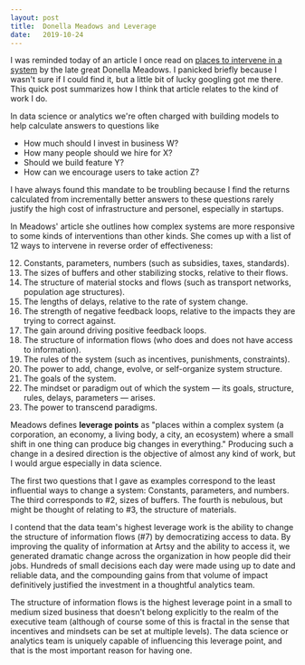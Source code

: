 ```yaml
---
layout: post
title:  Donella Meadows and Leverage
date:   2019-10-24
---
```


I was reminded today of an article I once read on [places to intervene in a system](http://donellameadows.org/archives/leverage-points-places-to-intervene-in-a-system/) by the late great Donella Meadows. I panicked briefly because I wasn't sure if I could find it, but a little bit of lucky googling got me there. This quick post summarizes how I think that article relates to the kind of work I do.

In data science or analytics we're often charged with building models to help calculate answers to questions like

- How much should I invest in business W?
- How many people should we hire for X?
- Should we build feature Y?
- How can we encourage users to take action Z?

I have always found this mandate to be troubling because I find the returns calculated from incrementally better answers to these questions rarely justify the high cost of infrastructure and personel, especially in startups.

In Meadows' article she outlines how complex systems are more responsive to some kinds of interventions than other kinds. She comes up with a list of 12 ways to intervene in reverse order of effectiveness:

12. Constants, parameters, numbers (such as subsidies, taxes, standards).
11. The sizes of buffers and other stabilizing stocks, relative to their flows.
10. The structure of material stocks and flows (such as transport networks, population age structures).
9. The lengths of delays, relative to the rate of system change.
8. The strength of negative feedback loops, relative to the impacts they are trying to correct against.
7. The gain around driving positive feedback loops.
6. The structure of information flows (who does and does not have access to information).
5. The rules of the system (such as incentives, punishments, constraints).
4. The power to add, change, evolve, or self-organize system structure.
3. The goals of the system.
2. The mindset or paradigm out of which the system — its goals, structure, rules, delays, parameters — arises.
1. The power to transcend paradigms.

Meadows defines **leverage points** as "places within a complex system (a corporation, an economy, a living body, a city, an ecosystem) where a small shift in one thing can produce big changes in everything." Producing such a change in a desired direction is the objective of almost any kind of work, but I would argue especially in data science.

The first two questions that I gave as examples correspond to the least influential ways to change a system: Constants, parameters, and numbers. The third corresponds to #2, sizes of buffers. The fourth is nebulous, but might be thought of relating to #3, the structure of materials. 

I contend that the data team's highest leverage work is the ability to change the structure of information flows (#7) by democratizing access to data. By improving the quality of information at Artsy and the ability to access it, we generated dramatic change across the organization in how people did their jobs. Hundreds of small decisions each day were made using up to date and reliable data, and the compounding gains from that volume of impact definitively justified the investment in a thoughtful analytics team.

The structure of information flows is the highest leverage point in a small to medium sized business that doesn't belong explicitly to the realm of the executive team (although of course some of this is fractal in the sense that incentives and mindsets can be set at multiple levels). The data science or analytics team is uniquely capable of influencing this leverage point, and that is the most important reason for having one.
